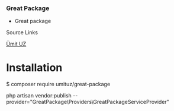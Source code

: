 ### Great Package

- Great package

Source Links

[Ümit UZ](https://umituz.com/)

Installation 
=============

$ composer require umituz/great-package

php artisan vendor:publish --provider="GreatPackage\Providers\GreatPackageServiceProvider"
